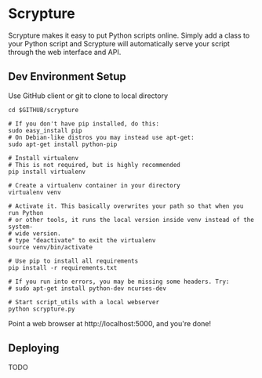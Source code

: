 Scrypture
============
Scrypture makes it easy to put Python scripts online. Simply add a class to your Python script and Scrypture will automatically serve your script through the web interface and API.

## Dev Environment Setup

Use GitHub client or git to clone to local directory
```Shell
cd $GITHUB/scrypture

# If you don't have pip installed, do this:
sudo easy_install pip
# On Debian-like distros you may instead use apt-get:
sudo apt-get install python-pip

# Install virtualenv
# This is not required, but is highly recommended
pip install virtualenv

# Create a virtualenv container in your directory
virtualenv venv

# Activate it. This basically overwrites your path so that when you run Python
# or other tools, it runs the local version inside venv instead of the system-
# wide version.
# type "deactivate" to exit the virtualenv
source venv/bin/activate

# Use pip to install all requirements
pip install -r requirements.txt

# If you run into errors, you may be missing some headers. Try:
# sudo apt-get install python-dev ncurses-dev

# Start script_utils with a local webserver
python scrypture.py
```
Point a web browser at http://localhost:5000, and you're done!

## Deploying

TODO
